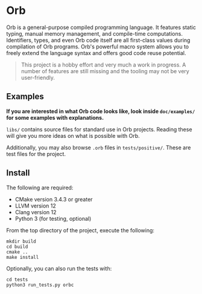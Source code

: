 # Orb

Orb is a general-purpose compiled programming language. It features static typing, manual memory management, and compile-time computations. Identifiers, types, and even Orb code itself are all first-class values during compilation of Orb programs. Orb's powerful macro system allows you to freely extend the language syntax and offers good code reuse potential.

> This project is a hobby effort and very much a work in progress. A number of features are still missing and the tooling may not be very user-friendly.

## Examples

**If you are interested in what Orb code looks like, look inside `doc/examples/` for some examples with explanations.**

`libs/` contains source files for standard use in Orb projects. Reading these will give you more ideas on what is possible with Orb.

Additionally, you may also browse `.orb` files in `tests/positive/`. These are test files for the project.

## Install

The following are required:
 - CMake version 3.4.3 or greater
 - LLVM version 12
 - Clang version 12
 - Python 3 (for testing, optional)

From the top directory of the project, execute the following:

```
mkdir build
cd build
cmake ..
make install
```

Optionally, you can also run the tests with:

```
cd tests
python3 run_tests.py orbc
```